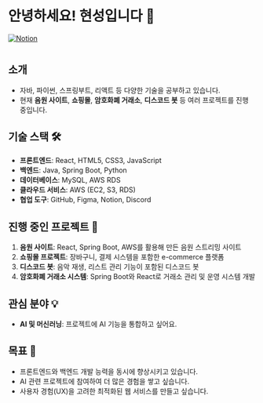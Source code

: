 # 안녕하세요! 현성입니다 👋

[![Notion](https://img.shields.io/badge/Notion-000000?style=for-the-badge&logo=notion&logoColor=white)](https://butternut-option-ad9.notion.site/Dev-5e7fd45590ea495f8826d24099ecc206)
#

## 소개
- 자바, 파이썬, 스프링부트, 리액트 등 다양한 기술을 공부하고 있습니다.
- 현재 **음원 사이트**, **쇼핑몰**, **암호화폐 거래소**, **디스코드 봇** 등 여러 프로젝트를 진행 중입니다.

## 기술 스택 🛠
- **프론트엔드**: React, HTML5, CSS3, JavaScript
- **백엔드**: Java, Spring Boot, Python
- **데이터베이스**: MySQL, AWS RDS
- **클라우드 서비스**: AWS (EC2, S3, RDS)
- **협업 도구**: GitHub, Figma, Notion, Discord

## 진행 중인 프로젝트 🚀
1. **음원 사이트**: React, Spring Boot, AWS를 활용해 만든 음원 스트리밍 사이트
2. **쇼핑몰 프로젝트**: 장바구니, 결제 시스템을 포함한 e-commerce 플랫폼
3. **디스코드 봇**: 음악 재생, 리스트 관리 기능이 포함된 디스코드 봇
4. **암호화폐 거래소 시스템**: Spring Boot와 React로 거래소 관리 및 운영 시스템 개발

## 관심 분야 💡
- **AI 및 머신러닝**: 프로젝트에 AI 기능을 통합하고 싶어요.

## 목표 🎯
- 프론트엔드와 백엔드 개발 능력을 동시에 향상시키고 있습니다.
- AI 관련 프로젝트에 참여하여 더 많은 경험을 쌓고 싶습니다.
- 사용자 경험(UX)을 고려한 최적화된 웹 서비스를 만들고 싶습니다.

